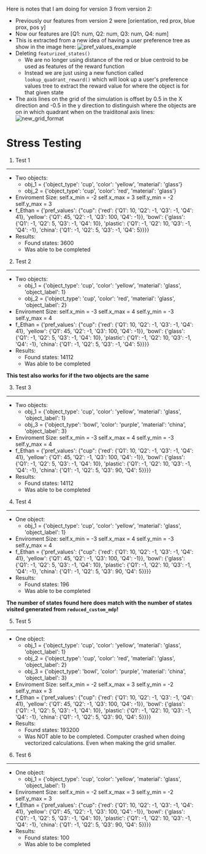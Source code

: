 Here is notes that I am doing for version 3 from version 2:

- Previously our features from version 2 were [orientation, red prox, blue prox, pos y]
- Now our features are [Q1: num, Q2: num, Q3: num, Q4: num]
- This is extracted from a new idea of having a user preference tree as show in the image here: ![pref_values_example](/ethan_RISS_work/version3/pictures_for_notes_md/pref_values_example.png)
- Deleting `featurized_states()`
    - We are no longer using distance of the red or blue centroid to be used as features of the reward function
    - Instead we are just using a new function called `lookup_quadrant_reward()` which will look up a user's preference values tree to extract the reward value for where the object is for that given state
- The axis lines on the grid of the simulation is offset by 0.5 in the X direction and -0.5 in the y direction to distinguish where the objects are on in which quadrant when on the traiditonal axis lines: ![new_grid_format](/ethan_RISS_work/version3/pictures_for_notes_md/Code%20scratch%20book-6.jpg)

Stress Testing
=======

1. Test 1
-----
- Two objects:
    - obj_1 = {'object_type': 'cup', 'color': 'yellow', 'material': 'glass'}
    - obj_2 = {'object_type': 'cup', 'color': 'red', 'material': 'glass'}
- Enviroment Size:
    self.x_min = -2
    self.x_max = 3
    self.y_min = -2
    self.y_max = 3
- f_Ethan = {'pref_values': {"cup": {'red': {'Q1': 10, 'Q2': -1, 'Q3': -1, 'Q4': 41},
                                       'yellow': {'Q1': 45, 'Q2': -1, 'Q3': 100, 'Q4': -1}},
                               'bowl': {'glass': {'Q1': -1, 'Q2': 5, 'Q3': -1, 'Q4': 10},
                                        'plastic': {'Q1': -1, 'Q2': 10, 'Q3': -1, 'Q4': -1},
                                        'china': {'Q1': -1, 'Q2': 5, 'Q3': -1, 'Q4': 5}}}}
- Results:
    - Found states:  3600
    - Was able to be completed

2. Test 2
-----
- Two objects:
    - obj_1 = {'object_type': 'cup', 'color': 'yellow', 'material': 'glass', 'object_label': 1}
    - obj_2 = {'object_type': 'cup', 'color': 'red', 'material': 'glass', 'object_label': 2}
- Enviroment Size:
    self.x_min = -3
    self.x_max = 4
    self.y_min = -3
    self.y_max = 4
- f_Ethan = {'pref_values': {"cup": {'red': {'Q1': 10, 'Q2': -1, 'Q3': -1, 'Q4': 41},
                                       'yellow': {'Q1': 45, 'Q2': -1, 'Q3': 100, 'Q4': -1}},
                               'bowl': {'glass': {'Q1': -1, 'Q2': 5, 'Q3': -1, 'Q4': 10},
                                        'plastic': {'Q1': -1, 'Q2': 10, 'Q3': -1, 'Q4': -1},
                                        'china': {'Q1': -1, 'Q2': 5, 'Q3': -1, 'Q4': 5}}}}
- Results:
    - Found states:  14112
    - Was able to be completed

**This test also works for if the two objects are the same**

3. Test 3
-----
- Two objects:
    - obj_1 = {'object_type': 'cup', 'color': 'yellow', 'material': 'glass', 'object_label': 1}
    - obj_3 = {'object_type': 'bowl', 'color': 'purple', 'material': 'china', 'object_label': 3}
- Enviroment Size:
    self.x_min = -3
    self.x_max = 4
    self.y_min = -3
    self.y_max = 4
- f_Ethan = {'pref_values': {"cup": {'red': {'Q1': 10, 'Q2': -1, 'Q3': -1, 'Q4': 41},
                                       'yellow': {'Q1': 45, 'Q2': -1, 'Q3': 100, 'Q4': -1}},
                               'bowl': {'glass': {'Q1': -1, 'Q2': 5, 'Q3': -1, 'Q4': 10},
                                        'plastic': {'Q1': -1, 'Q2': 10, 'Q3': -1, 'Q4': -1},
                                        'china': {'Q1': -1, 'Q2': 5, 'Q3': 90, 'Q4': 5}}}}
- Results:
    - Found states:  14112
    - Was able to be completed

4. Test 4
-----
- One object:
    - obj_1 = {'object_type': 'cup', 'color': 'yellow', 'material': 'glass', 'object_label': 1}
- Enviroment Size:
    self.x_min = -3
    self.x_max = 4
    self.y_min = -3
    self.y_max = 4
- f_Ethan = {'pref_values': {"cup": {'red': {'Q1': 10, 'Q2': -1, 'Q3': -1, 'Q4': 41},
                                       'yellow': {'Q1': 45, 'Q2': -1, 'Q3': 100, 'Q4': -1}},
                               'bowl': {'glass': {'Q1': -1, 'Q2': 5, 'Q3': -1, 'Q4': 10},
                                        'plastic': {'Q1': -1, 'Q2': 10, 'Q3': -1, 'Q4': -1},
                                        'china': {'Q1': -1, 'Q2': 5, 'Q3': 90, 'Q4': 5}}}}
- Results:
    - Found states:  196
    - Was able to be completed

**The number of states found here does match with the number of states visited generated from `reduced_custom_mdp`!**

5. Test 5
-----
- One object:
    - obj_1 = {'object_type': 'cup', 'color': 'yellow', 'material': 'glass', 'object_label': 1}
    - obj_2 = {'object_type': 'cup', 'color': 'red', 'material': 'glass', 'object_label': 2}
    - obj_3 = {'object_type': 'bowl', 'color': 'purple', 'material': 'china', 'object_label': 3}
- Enviroment Size:
    self.x_min = -2
    self.x_max = 3
    self.y_min = -2
    self.y_max = 3
- f_Ethan = {'pref_values': {"cup": {'red': {'Q1': 10, 'Q2': -1, 'Q3': -1, 'Q4': 41},
                                       'yellow': {'Q1': 45, 'Q2': -1, 'Q3': 100, 'Q4': -1}},
                               'bowl': {'glass': {'Q1': -1, 'Q2': 5, 'Q3': -1, 'Q4': 10},
                                        'plastic': {'Q1': -1, 'Q2': 10, 'Q3': -1, 'Q4': -1},
                                        'china': {'Q1': -1, 'Q2': 5, 'Q3': 90, 'Q4': 5}}}}
- Results:
    - Found states:  193200
    - Was NOT able to be completed. Computer crashed when doing vectorized calculations. Even when making the grid smaller.

6. Test 6
-----
- One object:
    - obj_1 = {'object_type': 'cup', 'color': 'yellow', 'material': 'glass', 'object_label': 1}
- Enviroment Size:
    self.x_min = -2
    self.x_max = 3
    self.y_min = -2
    self.y_max = 3
- f_Ethan = {'pref_values': {"cup": {'red': {'Q1': 10, 'Q2': -1, 'Q3': -1, 'Q4': 41},
                                       'yellow': {'Q1': 45, 'Q2': -1, 'Q3': 100, 'Q4': -1}},
                               'bowl': {'glass': {'Q1': -1, 'Q2': 5, 'Q3': -1, 'Q4': 10},
                                        'plastic': {'Q1': -1, 'Q2': 10, 'Q3': -1, 'Q4': -1},
                                        'china': {'Q1': -1, 'Q2': 5, 'Q3': 90, 'Q4': 5}}}}
- Results:
    - Found states:  100
    - Was able to be completed
